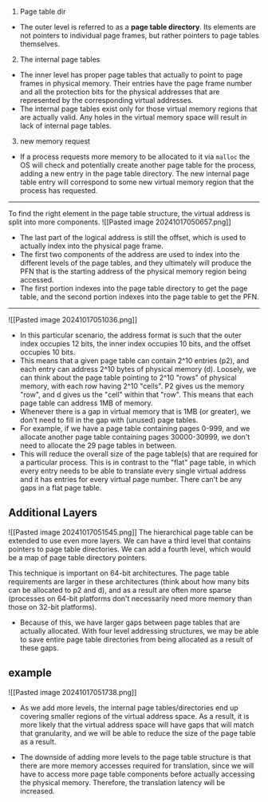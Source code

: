 1. Page table dir 
- The outer level is referred to as a **page table directory**. Its elements are not pointers to individual page frames, but rather pointers to page tables themselves.
2. The internal page tables
- The inner level has proper page tables that actually to point to page frames in physical memory. Their entries have the page frame number and all the protection bits for the physical addresses that are represented by the corresponding virtual addresses.
- The internal page tables exist only for those virtual memory regions that are actually valid. Any holes in the virtual memory space will result in lack of internal page tables.
3. new memory request 
- If a process requests more memory to be allocated to it via `malloc` the OS will check and potentially create another page table for the process, adding a new entry in the page table directory. The new internal page table entry will correspond to some new virtual memory region that the process has requested.

----------------------------------
To find the right element in the page table structure, the virtual address is split into more components. 
![[Pasted image 20241017050657.png]]
- The last part of the logical address is still the offset, which is used to actually index into the physical page frame.
- The first two components of the address are used to index into the different levels of the page tables, and they ultimately will produce the PFN that is the starting address of the physical memory region being accessed. 
- The first portion indexes into the page table directory to get the page table, and the second portion indexes into the page table to get the PFN.

-----------------------------------------
![[Pasted image 20241017051036.png]]

- In this particular scenario, the address format is such that the outer index occupies 12 bits, the inner index occupies 10 bits, and the offset occupies 10 bits.
- This means that a given page table can contain 2^10 entries (p2), and each entry can address 2^10 bytes of physical memory (d). Loosely, we can think about the page table pointing to 2^10 "rows" of physical memory, with each row having 2^10 "cells". P2 gives us the memory "row", and d gives us the "cell" within that "row". This means that each page table can address 1MB of memory.
- Whenever there is a gap in virtual memory that is 1MB (or greater), we don't need to fill in the gap with (unused) page tables.
- For example, if we have a page table containing pages 0-999, and we allocate another page table containing pages 30000-30999, we don't need to allocate the 29 page tables in between.
- This will reduce the overall size of the page table(s) that are required for a particular process. This is in contrast to the "flat" page table, in which every entry needs to be able to translate every single virtual address and it has entries for every virtual page number. There can't be any gaps in a flat page table.

## Additional Layers
![[Pasted image 20241017051545.png]]
The hierarchical page table can be extended to use even more layers. We can have a third level that contains pointers to page table directories. We can add a fourth level, which would be a map of page table directory pointers.

This technique is important on 64-bit architectures. The page table requirements are larger in these architectures (think about how many bits can be allocated to p2 and d), and as a result are often more sparse (processes on 64-bit platforms don't necessarily need more memory than those on 32-bit platforms).
- Because of this, we have larger gaps between page tables that are actually allocated. With four level addressing structures, we may be able to save entire page table directories from being allocated as a result of these gaps.



## example
 ![[Pasted image 20241017051738.png]]
 - As we add more levels, the internal page tables/directories end up covering smaller regions of the virtual address space. As a result, it is more likely that the virtual address space will have gaps that will match that granularity, and we will be able to reduce the size of the page table as a result.

- The downside of adding more levels to the page table structure is that there are more memory accesses required for translation, since we will have to access more page table components before actually accessing the physical memory. Therefore, the translation latency will be increased.


